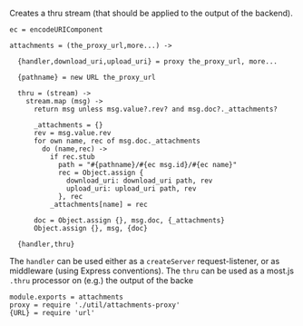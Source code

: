 Creates a thru stream (that should be applied to the output of the backend).

    ec = encodeURIComponent

    attachments = (the_proxy_url,more...) ->

      {handler,download_uri,upload_uri} = proxy the_proxy_url, more...

      {pathname} = new URL the_proxy_url

      thru = (stream) ->
        stream.map (msg) ->
          return msg unless msg.value?.rev? and msg.doc?._attachments?

          _attachments = {}
          rev = msg.value.rev
          for own name, rec of msg.doc._attachments
            do (name,rec) ->
              if rec.stub
                path = "#{pathname}/#{ec msg.id}/#{ec name}"
                rec = Object.assign {
                  download_uri: download_uri path, rev
                  upload_uri: upload_uri path, rev
                }, rec
              _attachments[name] = rec

          doc = Object.assign {}, msg.doc, {_attachments}
          Object.assign {}, msg, {doc}

      {handler,thru}

The `handler` can be used either as a `createServer` request-listener, or as middleware (using Express conventions).
The `thru` can be used as a most.js `.thru` processor on (e.g.) the output of the backe

    module.exports = attachments
    proxy = require './util/attachments-proxy'
    {URL} = require 'url'
